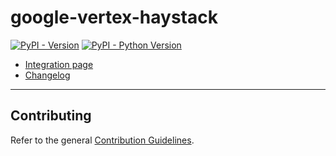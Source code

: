 # google-vertex-haystack

[![PyPI - Version](https://img.shields.io/pypi/v/google-vertex-haystack.svg)](https://pypi.org/project/google-vertex-haystack)
[![PyPI - Python Version](https://img.shields.io/pypi/pyversions/google-vertex-haystack.svg)](https://pypi.org/project/google-vertex-haystack)

- [Integration page](https://haystack.deepset.ai/integrations/google-vertex-ai)
- [Changelog](https://github.com/deepset-ai/haystack-core-integrations/blob/main/integrations/google_vertex/CHANGELOG.md)

---

## Contributing

Refer to the general [Contribution Guidelines](https://github.com/deepset-ai/haystack-core-integrations/blob/main/CONTRIBUTING.md).